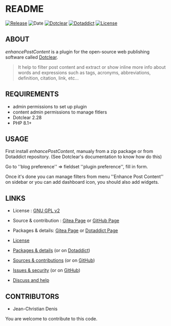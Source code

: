 # README

[![Release](https://img.shields.io/badge/release-2023.10.08-a2cbe9.svg)](https://git.dotclear.watch/JcDenis/enhancePostContent/releases)
![Date](https://img.shields.io/badge/date-2023.10.08-c44d58.svg)
[![Dotclear](https://img.shields.io/badge/dotclear-v2.28-137bbb.svg)](https://fr.dotclear.org/download)
[![Dotaddict](https://img.shields.io/badge/dotaddict-official-9ac123.svg)](https://plugins.dotaddict.org/dc2/details/enhancePostContent)
[![License](https://img.shields.io/badge/license-GPL--2.0-ececec.svg)](https://git.dotclear.watch/JcDenis/enhancePostContent/src/branch/master/LICENSE)

## ABOUT

_enhancePostContent_ is a plugin for the open-source web publishing software called [Dotclear](https://www.dotclear.org).

> It help to filter post content and extract or show inline more info about words and expressions such as tags, acronyms, abbreviations, definition, citation, link, etc...

## REQUIREMENTS

* admin permissions to set up plugin
* content admin permissions to manage fitlers
* Dotclear 2.28
* PHP 8.1+

## USAGE

First install _enhancePostContent_, manualy from a zip package or from 
Dotaddict repository. (See Dotclear's documentation to know how do this)

Go to ''blog preference'' => fieldset ''plugin preference'', fill in form.

Once it's done you can manage filters from menu 
''Enhance Post Content'' on sidebar or you can add dashboard icon,
you should also add widgets.

## LINKS

* License : [GNU GPL v2](https://www.gnu.org/licenses/old-licenses/lgpl-2.0.html)
* Source & contribution : [Gitea Page](https://git.dotclear.watch/JcDenis/enhancePostContent) or [GitHub Page](https://github.com/JcDenis/enhancePostContent)
* Packages & details: [Gitea Page](https://git.dotclear.watch/JcDenis/enhancePostContent/releases) or [Dotaddict Page](https://plugins.dotaddict.org/dc2/details/enhancePostContent)

* [License](https://git.dotclear.watch/JcDenis/enhancePostContent/src/branch/master/LICENSE)
* [Packages & details](https://git.dotclear.watch/JcDenis/enhancePostContent/releases) (or on [Dotaddict](https://plugins.dotaddict.org/dc2/details/enhancePostContent))
* [Sources & contributions](https://git.dotclear.watch/JcDenis/enhancePostContent) (or on [GitHub](https://github.com/JcDenis/enhancePostContent))
* [Issues & security](https://git.dotclear.watch/JcDenis/enhancePostContent/issues) (or on [GitHub](https://github.com/JcDenis/enhancePostContent/issues))
* [Discuss and help](http://forum.dotclear.org/viewtopic.php?id=40876)

## CONTRIBUTORS

* Jean-Christian Denis

You are welcome to contribute to this code.
